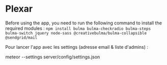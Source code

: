 # Plexar


Before using the app, you need to run the following command to install the required modules :
```npm install bulma bulma-checkradio bulma-steps bulma-switch jquery node-sass @creativebulma/bulma-collapsible @sendgrid/mail```


Pour lancer l'app avec les settings (adresse email & liste d'admins) :

meteor --settings server/config/settings.json
